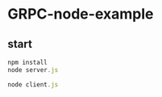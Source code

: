 # GRPC-node-example

## start
```javascript
npm install
node server.js
```

```javascript
node client.js
```
